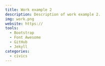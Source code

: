 ```yaml
---
title: Work example 2
description: Description of work example 2.
img: work.png
website: https://
tools:
  - Bootstrap
  - Font Awesome
  - GitHub
  - Jekyll
categories:
  - civics
---
```


